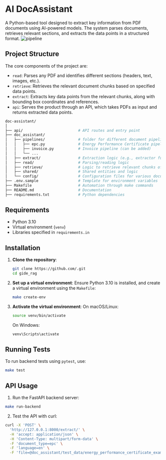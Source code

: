 # AI DocAssistant

A Python-based tool designed to extract key information from PDF documents using AI-powered models. The system parses documents, retrieves relevant sections, and extracts the data points in a structured format.
![pipeline](./asset/pipeline.png)

## Project Structure
The core components of the project are:
- `read`: Parses any PDF and identifies different sections (headers, text, images, etc.).
- `retrieve`: Retrieves the relevant document chunks based on specified data points.
- `extract`: Extracts key data points from the relevant chunks, along with bounding box coordinates and references.
- `api`: Serves the product through an API, which takes PDFs as input and returns extracted data points.


```bash
doc-assistant/
│
├── api/                         # API routes and entry point
├── doc_assistant/
│   ├── pipelines/               # folder for different document pipelines
│   │   ├── epc.py               # Energy Performance Certificate pipeline
│   │   ├── invoice.py           # Invoice pipeline (can be added)
│   │   └── ...
│   ├── extract/                 # Extraction logic (e.g., extractor functions)
│   ├── read/                    # Parsing/reading logic
│   ├── retrieve/                # Logic to retrieve relevant chunks of text
│   ├── shared/                  # Shared entities and logic
│   └── config/                  # Configuration files for various document types
├── .env.sample                  # Template for environment variables
├── Makefile                     # Automation through make commands
├── README.md                    # Documentation
├── requirements.txt             # Python dependencies
```

## Requirements
- Python 3.10
- Virtual environment (`venv`)
- Libraries specified in `requirements.in`

## Installation

1. **Clone the repository**:
    ```bash
    git clone https://github.com/.git
    cd gide_rag
    ```

2. **Set up a virtual environment**:
    Ensure Python 3.10 is installed, and create a virtual environment using the `Makefile`:
    ```bash
    make create-env
    ```

3. **Activate the virtual environment**:
    On macOS/Linux:
    ```bash
    source venv/bin/activate
    ```
    On Windows:
    ```bash
    venv\Scripts\activate
    ```

## Running Tests
To run backend tests using `pytest`, use:
```bash
make test
```

## API Usage
1. Run the FastAPI backend server:
```sh
make run-backend
```

2. Test the API with curl:
```bash
curl -X 'POST' \
  'http://127.0.0.1:8000/extract/' \
  -H 'accept: application/json' \
  -H 'Content-Type: multipart/form-data' \
  -F 'document_type=epc' \
  -F 'language=en' \
  -F 'file=@doc_assistant/test_data/energy_performance_certificate_example.pdf'
  ```
